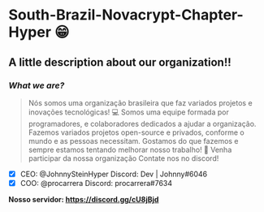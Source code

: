# South-Brazil-Novacrypt-Chapter-Hyper 😁
## **__A little description about our organization!!__**
### *What we are?*
> Nós somos uma organização brasileira que faz variados projetos e inovações tecnológicas! 💻
> Somos uma equipe formada por programadores, e colaboradores dedicados a ajudar a organização.
> Fazemos variados projetos open-source e privados, conforme o mundo e as pessoas necessitam.
> Gostamos do que fazemos e sempre estamos tentando melhorar nosso trabalho! 🤠
> Venha participar da nossa organização
> Contate nos no discord!
- [X] CEO: @JohnnySteinHyper Discord: Dev | Johnny#6046
- [X] COO: @procarrera Discord: procarrera#7634

**Nosso servidor: https://discord.gg/cU8jBjd**

